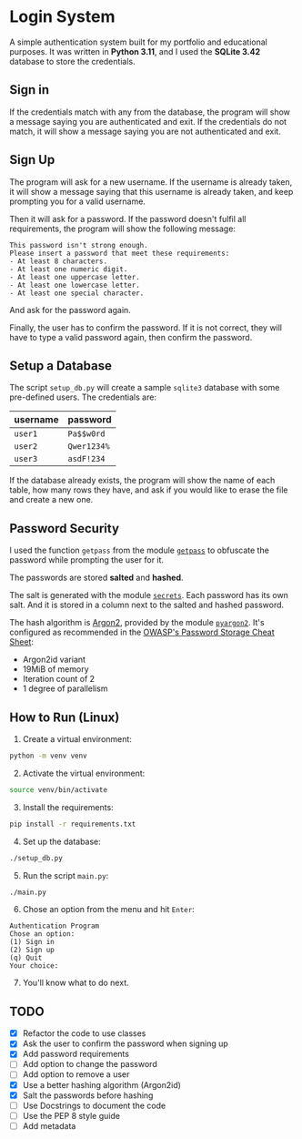 # Login System

A simple authentication system built for my portfolio and educational purposes. It was written in **Python 3.11**, and I used the **SQLite 3.42** database to store the credentials.

## Sign in

If the credentials match with any from the database, the program will show a message saying you are authenticated and exit. If the credentials do not match, it will show a message saying you are not authenticated and exit.

## Sign Up

The program will ask for a new username. If the username is already taken, it will show a message saying that this username is already taken, and keep prompting you for a valid username.

Then it will ask for a password. If the password doesn't fulfil all requirements, the program will show the following message:

```
This password isn't strong enough.
Please insert a password that meet these requirements:
- At least 8 characters.
- At least one numeric digit.
- At least one uppercase letter.
- At least one lowercase letter.
- At least one special character.
```

And ask for the password again.

Finally, the user has to confirm the password. If it is not correct, they will have to type a valid password again, then confirm the password.

## Setup a Database

The script `setup_db.py` will create a sample `sqlite3` database with some pre-defined users. The credentials are:

| username | password  |
|----------|-----------|
|`user1`   |`Pa$$w0rd` |
|`user2`   |`Qwer1234%`|
|`user3`   |`asdF!234` |

If the database already exists, the program will show the name of each table, how many rows they have, and ask if you would like to erase the file and create a new one.

## Password Security

I used the function `getpass` from the module [`getpass`](https://docs.python.org/3/library/getpass.html#module-getpass) to obfuscate the password while prompting the user for it.

The passwords are stored **salted** and **hashed**.

The salt is generated with the module [`secrets`](https://docs.python.org/3/library/secrets.html#module-secrets). Each password has its own salt. And it is stored in a column next to the salted and hashed password.

The hash algorithm is [Argon2](https://en.wikipedia.org/wiki/Argon2), provided by the module [`pyargon2`](https://pypi.org/project/pyargon2/). It's configured as recommended in the [OWASP's Password Storage Cheat Sheet](https://cheatsheetseries.owasp.org/cheatsheets/Password_Storage_Cheat_Sheet.html):

- Argon2id variant
- 19MiB of memory
- Iteration count of 2
- 1 degree of parallelism

## How to Run (Linux)

1. Create a virtual environment:

```sh
python -m venv venv
```

2. Activate the virtual environment:

```sh
source venv/bin/activate
```

3. Install the requirements:

```sh
pip install -r requirements.txt
```

4. Set up the database:

```sh
./setup_db.py
```

5. Run the script `main.py`:

```sh
./main.py
```

6. Chose an option from the menu and hit `Enter`:

```
Authentication Program
Chose an option:
(1) Sign in
(2) Sign up
(q) Quit
Your choice:
```

7. You'll know what to do next.

## TODO

- [x] Refactor the code to use classes
- [x] Ask the user to confirm the password when signing up
- [x] Add password requirements
- [ ] Add option to change the password
- [ ] Add option to remove a user
- [x] Use a better hashing algorithm (Argon2id)
- [x] Salt the passwords before hashing
- [ ] Use Docstrings to document the code
- [ ] Use the PEP 8 style guide
- [ ] Add metadata
